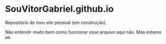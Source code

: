 # SouVitorGabriel.github.io
Repositório do meu site pessoal (em construção).

Não entendir muito bem como funcionar esse arquivo aqui não. Mas estamo ae.